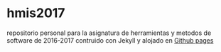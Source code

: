 # hmis2017
repositorio personal para la asignatura de herramientas y metodos de software de 2016-2017
contruido con Jekyll y alojado en [Github pages](https://panteleevnikita.github.io/hmis2017/)
